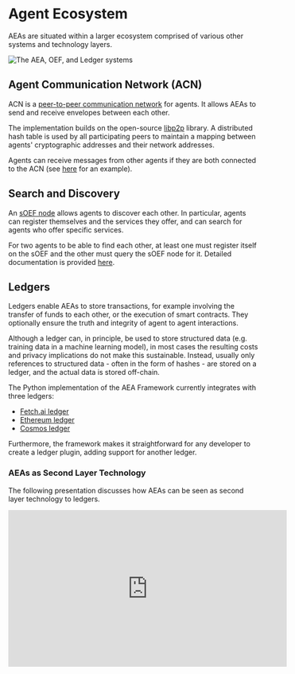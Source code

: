 # Agent Ecosystem

AEAs are situated within a larger ecosystem comprised of various other systems and technology layers.

<img src="../assets/oef-ledger.jpg" alt="The AEA, OEF, and Ledger systems" class="center">

## Agent Communication Network (ACN)

ACN is a <a href="../acn">peer-to-peer communication network</a> for agents. It allows AEAs to send and receive envelopes between each other.

The implementation builds on the open-source <a href="https://libp2p.io/" target="_blank">libp2p</a> library. A distributed hash table is used by all participating peers to maintain a mapping between agents' cryptographic addresses and their network addresses.

Agents can receive messages from other agents if they are both connected to the ACN (see <a href="../p2p-connection">here</a> for an example).

## Search and Discovery

An <a href="../simple-oef">sOEF node</a> allows agents to discover each other. In particular, agents can register themselves and the services they offer, and can search for agents who offer specific services.

For two agents to be able to find each other, at least one must register itself on the sOEF and the other must query the sOEF node for it. Detailed documentation is provided <a href="../simple-oef">here</a>.

## Ledgers

Ledgers enable AEAs to store transactions, for example involving the transfer of funds to each other, or the execution of smart contracts. They optionally ensure the truth and integrity of agent to agent interactions.

Although a ledger can, in principle, be used to store structured data (e.g. training data in a machine learning model), in most cases the resulting costs and privacy implications do not make this sustainable. Instead, usually only references to structured data - often in the form of hashes - are stored on a ledger, and the actual data is stored off-chain.

The Python implementation of the AEA Framework currently integrates with three ledgers:

- <a href="https://docs.fetch.ai/ledger_v2/" target="_blank">Fetch.ai ledger</a>
- <a href="https://ethereum.org/en/developers/learning-tools/" target="_blank">Ethereum ledger</a>
- <a href="https://v1.cosmos.network/sdk" target="_blank">Cosmos ledger</a>

Furthermore, the framework makes it straightforward for any developer to create a ledger plugin, adding support for another ledger.

### AEAs as Second Layer Technology

The following presentation discusses how AEAs can be seen as second layer technology to ledgers.

<iframe width="560" height="315" src="https://www.youtube.com/embed/gvzYX7CYk-A" frameborder="0" allow="accelerometer; autoplay; encrypted-media; gyroscope; picture-in-picture" allowfullscreen></iframe>
